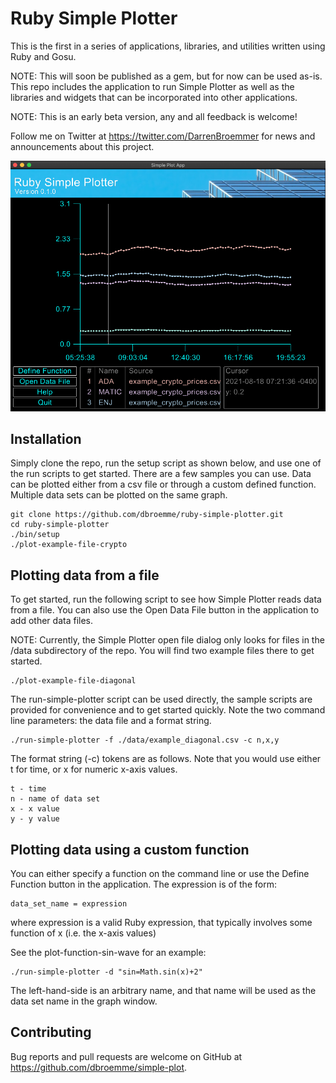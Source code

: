 # Ruby Simple Plotter

This is the first in a series of applications, libraries, and utilities written using Ruby and Gosu. 

NOTE: This will soon be published as a gem, but for now can be used as-is. This repo includes the application to run Simple Plotter as well as the libraries and widgets that can be incorporated into other applications.

NOTE: This is an early beta version, any and all feedback is welcome!

Follow me on Twitter at https://twitter.com/DarrenBroemmer for news and announcements about this project.

![alt Screenshot](https://github.com/dbroemme/ruby-simple-plotter/blob/main/media/SimplePlotScreenshot.png?raw=true)

## Installation

Simply clone the repo, run the setup script as shown below, and use one of the run scripts to get started. There are a few samples you can use. Data can be plotted either from a csv file or through a custom defined function. Multiple data sets can be plotted on the same graph.

```
git clone https://github.com/dbroemme/ruby-simple-plotter.git
cd ruby-simple-plotter
./bin/setup
./plot-example-file-crypto
```

## Plotting data from a file

To get started, run the following script to see how Simple Plotter reads data from a file. You can also use the Open Data File button in the application to add other data files.

NOTE: Currently, the Simple Plotter open file dialog only looks for files in the /data subdirectory of the repo. You will find two example files there to get started.

```
./plot-example-file-diagonal
```

The run-simple-plotter script can be used directly, the sample scripts are provided for convenience and to get started quickly. Note the two command line parameters: the data file and a format string.
```
./run-simple-plotter -f ./data/example_diagonal.csv -c n,x,y
```

The format string (-c) tokens are as follows. Note that you would use either t for time, or x for numeric x-axis values.

```
t - time
n - name of data set
x - x value
y - y value
```

## Plotting data using a custom function
You can either specify a function on the command line or use the Define Function button in the application. The expression is of the form:
```
data_set_name = expression
```
where expression is a valid Ruby expression, that typically involves some function of x (i.e. the x-axis values)

See the plot-function-sin-wave for an example:
```
./run-simple-plotter -d "sin=Math.sin(x)+2"
```

The left-hand-side is an arbitrary name, and that name will be used as the data set name in the graph window.

## Contributing

Bug reports and pull requests are welcome on GitHub at https://github.com/dbroemme/simple-plot.
